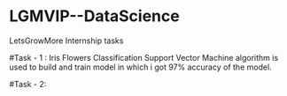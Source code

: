 # LGMVIP--DataScience
LetsGrowMore Internship tasks 


#Task - 1 :
Iris Flowers Classification 
Support Vector Machine algorithm is used to build and train model in which i got 97% accuracy of the model.

#Task - 2:
